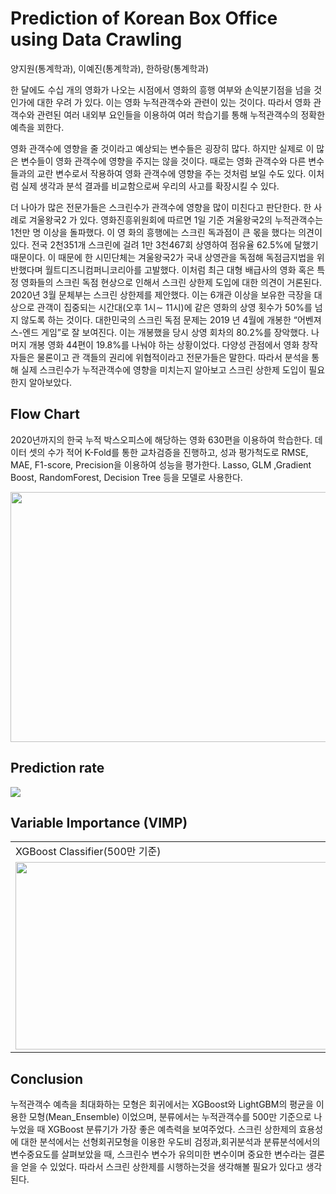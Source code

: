 # Prediction of Korean Box Office using Data Crawling

양지원(통계학과), 이예진(통계학과), 한하랑(통계학과)


   한 달에도 수십 개의 영화가 나오는 시점에서 영화의 흥행 여부와 손익분기점을 넘을 것인가에 대한 우려
가 있다. 이는 영화 누적관객수와 관련이 있는 것이다. 따라서 영화 관객수와 관련된 여러 내외부 요인들을
이용하여 여러 학습기를 통해 누적관객수의 정확한 예측을 꾀한다.

   영화 관객수에 영향을 줄 것이라고 예상되는 변수들은 굉장히 많다. 하지만 실제로 이 많은 변수들이 영화
관객수에 영향을 주지는 않을 것이다. 때로는 영화 관객수와 다른 변수들과의 교란 변수로서 작용하여 영화
관객수에 영향을 주는 것처럼 보일 수도 있다. 이처럼 실제 생각과 분석 결과를 비교함으로써 우리의 사고를
확장시킬 수 있다.

   더 나아가 많은 전문가들은 스크린수가 관객수에 영향을 많이 미친다고 판단한다. 한 사례로 겨울왕국2
가 있다. 영화진흥위원회에 따르면 1일 기준 겨울왕국2의 누적관객수는 1천만 명 이상을 돌파했다. 이 영
화의 흥행에는 스크린 독과점이 큰 몫을 했다는 의견이 있다. 전국 2천351개 스크린에 걸려 1만 3천467회
상영하여 점유율 62.5%에 달했기 때문이다. 이 때문에 한 시민단체는 겨울왕국2가 국내 상영관을 독점해
독점금지법을 위반했다며 월트디즈니컴퍼니코리아를 고발했다. 이처럼 최근 대형 배급사의 영화 혹은 특정
영화들의 스크린 독점 현상으로 인해서 스크린 상한제 도입에 대한 의견이 거론된다. 2020년 3월 문체부는
스크린 상한제를 제안했다. 이는 6개관 이상을 보유한 극장을 대상으로 관객이 집중되는 시간대(오후 1시∼
11시)에 같은 영화의 상영 횟수가 50%를 넘지 않도록 하는 것이다. 대한민국의 스크린 독점 문제는 2019
년 4월에 개봉한 “어벤져스-엔드 게임”로 잘 보여진다. 이는 개봉했을 당시 상영 회차의 80.2%를 장악했다.
나머지 개봉 영화 44편이 19.8%를 나눠야 하는 상황이었다. 다양성 관점에서 영화 창작자들은 물론이고 관
객들의 권리에 위협적이라고 전문가들은 말한다. 따라서 분석을 통해 실제 스크린수가 누적관객수에 영향을
미치는지 알아보고 스크린 상한제 도입이 필요한지 알아보았다.

## Flow Chart
2020년까지의 한국 누적 박스오피스에 해당하는 영화 630편을 이용하여 학습한다.
데이터 셋의 수가 적어 K-Fold를 통한 교차검증을 진행하고, 성과 평가척도로 RMSE, MAE, F1-score, Precision을 이용하여 성능을 평가한다. Lasso, GLM ,Gradient Boost, RandomForest, Decision Tree 등을 모델로 사용한다.

<img src = "https://user-images.githubusercontent.com/66674793/104835172-25840c80-58e8-11eb-82aa-604e25b91060.png" width="600px" height="400px">

## Prediction rate

<img src = "https://user-images.githubusercontent.com/66674793/104835230-93303880-58e8-11eb-906c-bfe4f3bac877.png">

## Variable Importance (VIMP)

<table>
  <tr>
    <td>XGBoost Classifier(500만 기준)</td>
     <td>LightGBM Regressor</td>
  </tr>
  <tr>
    <td><img src="https://user-images.githubusercontent.com/66674793/104835232-93c8cf00-58e8-11eb-9e36-e93dffcd0baf.png" width=500 height=300></td>
    <td><img src="https://user-images.githubusercontent.com/66674793/104835229-91ff0b80-58e8-11eb-85b6-7358ab0ba8a3.png" width=500 height=300></td>
  </tr>
 </table>

## Conclusion

누적관객수 예측을 최대화하는 모형은 회귀에서는 XGBoost와 LightGBM의 평균을 이용한 모형(Mean_Ensemble) 이었으며, 분류에서는 누적관객수를 500만 기준으로 나누었을 때 XGBoost 분류기가 가장 좋은 예측력을 보여주었다. 스크린 상한제의 효용성에 대한 분석에서는 선형회귀모형을 이용한 우도비 검정과,회귀분석과 분류분석에서의 변수중요도를 살펴보았을 때, 스크린수 변수가 유의미한 변수이며 중요한 변수라는 결론을 얻을 수 있었다. 따라서 스크린 상한제를 시행하는것을 생각해볼 필요가 있다고 생각된다.


